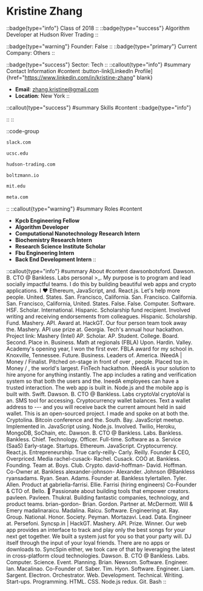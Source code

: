 # Kristine Zhang
::badge{type="info"}
Class of 2018
::
::badge{type="success"}
Algorithm Developer at Hudson River Trading
::

::badge{type="warning"}
Founder: False
::
::badge{type="primary"}
Current Company: Others
::

::badge{type="success"}
Sector: Tech
::
::callout{type="info"}
#summary
Contact Information
#content
:button-link[LinkedIn Profile]{href="https://www.linkedin.com/in/kristine-zhang" blank}
- **Email**: zhang.kristine@gmail.com
- **Location**: New York
::

::callout{type="success"}
#summary
Skills
#content
::badge{type="info"}

::
::

::code-group
```bash [Slack]
slack.com
```
```bash [UC Santa Cruz]
ucsc.edu
```
```bash [Hudson River Trading]
hudson-trading.com
```
```bash [Boltzmann]
boltzmann.io
```
```bash [Massachusetts Institute of Technology]
mit.edu
```
```bash [Meta]
meta.com
```
::
::callout{type="warning"}
#summary
Roles
#content
- **Kpcb Engineering Fellow**
- **Algorithm Developer**
- **Computational Nanotechnology Research Intern**
- **Biochemistry Research Intern**
- **Research Science Institute Scholar**
- **Fbu Engineering Intern**
- **Back End Development Intern**
::

::callout{type="info"}
#summary
About
#content
dawsonbotsford. Dawson. B. CTO @ Bankless. Labs personal >_. My purpose is to program and lead socially impactful teams. I do this by building beautiful web apps and crypto applications. I ❤️ Ethereum, JavaScript, and. React.js. Let's help more people. United. States. San. Francisco, California. San. Francisco. California. San. Francisco, California, United. States. False. False. Computer. Software. HSF. Scholar. International. Hispanic. Scholarship fund recipient. Involved writing and receiving endorsements from colleagues. Hispanic. Scholarship. Fund. Mashery. API. Award at. HackGT. Our four person team took away the. Mashery. API use prize at. Georgia. Tech's annual hour hackathon. Project link: Mashery (Intel) AP. Scholar. AP. Student. College. Board. Second. Place in. Business. Math at regionals (FBLA) Upon. Hardin. Valley. Academy's opening year, I won the first ever. FBLA award for my school in. Knoxville, Tennessee. Future. Business. Leaders of. America. INeedA | Money / Finalist. Pitched on-stage in front of over , people. Placed top in. Money / , the world's largest. FinTech hackathon. INeedA is your solution to hire anyone for anything instantly. The app includes a rating and verification system so that both the users and the. IneedA employees can have a trusted interaction. The web app is built in. Node.js and the mobile app is built with. Swift. Dawson. B. CTO @ Bankless. Labs cryptoVal cryptoVal is an. SMS tool for accessing. Cryptocurrency wallet balances. Text a wallet address to --- and you will receive back the current amount held in said wallet. This is an open-sourced project. I made and spoke on at both the. Cryptolina. Bitcoin conference and the. South. Bay. JavaScript meetup. Implemented in. JavaScript using. Node.js. Involved. Twilio, Heroku, MongoDB, SoChain, etc. Dawson. B. CTO @ Bankless. Labs. Bankless. Bankless. Chief. Technology. Officer. Full-time. Software as a. Service (SaaS) Early-stage. Startups. Ethereum. JavaScript. Cryptocurrency. React.js. Entrepreneurship. True carly-reilly- Carly. Reilly. Founder & CEO, Overpriced. Media rachel-cusack- Rachel. Cusack. COO at. Bankless. Founding. Team at. Boys. Club. Crypto. david-hoffman- David. Hoffman. Co-Owner at. Bankless alexander-johnson- Alexander. Johnson @Bankless ryansadams. Ryan. Sean. Adams. Founder at. Bankless tylertallen. Tyler. Allen. Product at gabriella-farrisi. Ellie. Farrisi (hiring engineers) Co-Founder & CTO of. Bello. 🍄 Passionate about building tools that empower creators. pavleen. Pavleen. Thukral. Building fantastic companies, technology, and product teams. brian-gordon- Brian. Gordon. Partner at. McDermott. Will & Emery madalinaraicu. Madalina. Raicu. Software. Engineering at. Ray. Group. National. Honor. Society. Peyman. Mortazavi. Lead. Data. Engineer at. Persefoni. Syncsp.in | HackGT. Mashery. API. Prize. Winner. Our web app provides an interface to track and play only the best songs for your next get together. We built a system just for you so that your party will. DJ itself through the input of your loyal friends. There are no apps or downloads to. SyncSpin either, we took care of that by leveraging the latest in cross-platform cloud technologies. Dawson. B. CTO @ Bankless. Labs. Computer. Science. Event. Planning. Brian. Newsom. Software. Engineer. Ian. Macalinao. Co-Founder of. Saber. Tim. Hyon. Software. Engineer. Liam. Sargent. Electron. Orchestrator. Web. Development. Technical. Writing. Start-ups. Programming. HTML. CSS. Node.js redux. Git. Bash
::
